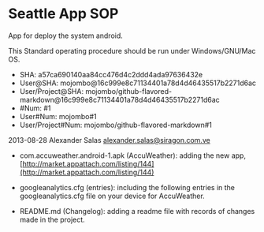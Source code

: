 Seattle App SOP
===============

App for deploy the system android.

This Standard operating procedure should be run under Windows/GNU/Mac OS.

* SHA: a57ca690140aa84cc476d4c2ddd4ada97636432e
* User@SHA: mojombo@16c999e8c71134401a78d4d46435517b2271d6ac
* User/Project@SHA: mojombo/github-flavored-markdown@16c999e8c71134401a78d4d46435517b2271d6ac
* #Num: #1
* User#Num: mojombo#1
* User/Project#Num: mojombo/github-flavored-markdown#1

2013-08-28 Alexander Salas  <alexander.salas@siragon.com.ve>

   * com.accuweather.android-1.apk (AccuWeather): adding the new app, [http://market.appattach.com/listing/144](http://market.appattach.com/listing/144)
   
   * googleanalytics.cfg (entries): including the following entries in the googleanalytics.cfg file on your device for AccuWeather.

   * README.md (Changelog): adding a readme file with records of changes made in the project.
	